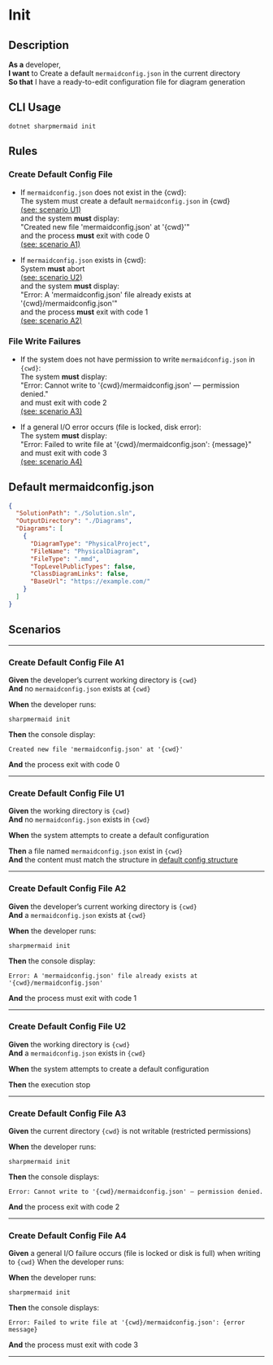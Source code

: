 # Init

## Description

**As a** developer,  
**I want** to Create a default `mermaidconfig.json` in the current directory  
**So that**  I have a ready-to-edit configuration file for diagram generation

## CLI Usage

```shell
dotnet sharpmermaid init
```

## Rules

### Create Default Config File

- If `mermaidconfig.json` does not exist in the {cwd}:  
    The system must create a default `mermaidconfig.json` in {cwd}  
    [(see: scenario U1)](#create-default-config-file-u1)  
    and the system **must** display:  
    "Created new file 'mermaidconfig.json' at '{cwd}'"  
    and the process **must** exit with code 0  
    [(see: scenario A1)](#create-default-config-file-a1)

- If `mermaidconfig.json` exists in {cwd}:  
  System **must** abort  
  [(see: scenario U2)](#create-default-config-file-u2)  
  and the system **must** display:  
  "Error: A 'mermaidconfig.json' file already exists at '{cwd}/mermaidconfig.json'"  
  and the process **must** exit with code 1  
  [(see: scenario A2)](#create-default-config-file-a2)

### File Write Failures

- If the system does not have permission to write `mermaidconfig.json` in `{cwd}`:  
  The system **must** display:  
  "Error: Cannot write to '{cwd}/mermaidconfig.json' — permission denied."  
  and must exit with code 2  
  [(see: scenario A3)](#create-default-config-file-a3)

- If a general I/O error occurs (file is locked, disk error):  
  The system **must** display:  
  "Error: Failed to write file at '{cwd}/mermaidconfig.json': {message}"  
  and must exit with code 3  
  [(see: scenario A4)](#create-default-config-file-a4)

## Default mermaidconfig.json

```json
{
  "SolutionPath": "./Solution.sln",
  "OutputDirectory": "./Diagrams",
  "Diagrams": [
    {
      "DiagramType": "PhysicalProject",
      "FileName": "PhysicalDiagram",
      "FileType": ".mmd",
      "TopLevelPublicTypes": false,
      "ClassDiagramLinks": false,
      "BaseUrl": "https://example.com/"
    }
  ]
}
```

## Scenarios

---

### Create Default Config File A1

**Given** the developer’s current working directory is `{cwd}`  
**And** no `mermaidconfig.json` exists at `{cwd}`

**When** the developer runs:

```shell
sharpmermaid init
```

**Then** the console display:

```shell
Created new file 'mermaidconfig.json' at '{cwd}'
```

**And** the process exit with code 0

---

### Create Default Config File U1

**Given** the working directory is `{cwd}`  
**And** no `mermaidconfig.json` exists in `{cwd}`  

**When** the system attempts to create a default configuration  

**Then** a file named `mermaidconfig.json` exist in `{cwd}`  
**And** the content must match the structure in [default config structure](#default-mermaidconfigjson)

---

### Create Default Config File A2

**Given** the developer’s current working directory is `{cwd}`  
**And** a `mermaidconfig.json` exists at `{cwd}`

**When** the developer runs:

```shell
sharpmermaid init
```

**Then** the console display:

```shell
Error: A 'mermaidconfig.json' file already exists at '{cwd}/mermaidconfig.json'
```

**And** the process must exit with code 1

---

### Create Default Config File U2

**Given** the working directory is `{cwd}`  
**And** a `mermaidconfig.json` exists in `{cwd}`

**When** the system attempts to create a default configuration

**Then** the execution stop

---

### Create Default Config File A3

**Given** the current directory `{cwd}` is not writable (restricted permissions)

**When** the developer runs:

```shell
sharpmermaid init
```

**Then** the console displays:

```shell
Error: Cannot write to '{cwd}/mermaidconfig.json' — permission denied.
```

**And** the process exit with code 2

---

### Create Default Config File A4

**Given** a general I/O failure occurs (file is locked or disk is full) when writing to `{cwd}`
When the developer runs:

**When** the developer runs:

```shell
sharpmermaid init
```

**Then** the console displays:

```shell
Error: Failed to write file at '{cwd}/mermaidconfig.json': {error message}
```

**And** the process must exit with code 3

---
